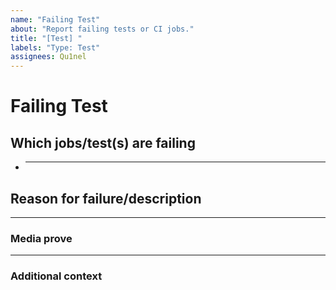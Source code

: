 ```yaml
---
name: "Failing Test"
about: "Report failing tests or CI jobs."
title: "[Test] "
labels: "Type: Test"
assignees: Qu1nel
---
```


# **Failing Test**

## **Which jobs/test(s) are failing**

- ***

## **Reason for failure/description**

---

### **Media prove**

---

### **Additional context**
